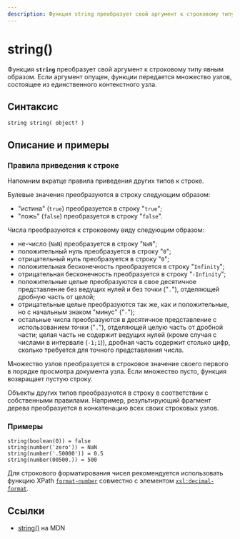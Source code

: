 ```yaml
---
description: Функция string преобразует свой аргумент к строковому типу явным образом
---
```


# string()

Функция **`string`** преобразует свой аргумент к строковому типу явным образом. Если аргумент опущен, функции передается множество узлов, состоящее из единственного контекстного узла.

## Синтаксис

```
string string( object? )
```

## Описание и примеры

### Правила приведения к строке

Напомним вкратце правила приведения других типов к строке.

Булевые значения преобразуются в строку следующим образом:

- "истина" (`true`) преобразуется в строку "`true`";
- "ложь" (`false`) преобразуется в строку "`false`".

Числа преобразуются к строковому виду следующим образом:

- не-число (`NaN`) преобразуется в строку "`NaN`";
- положительный нуль преобразуется в строку "`0`";
- отрицательный нуль преобразуется в строку "`0`";
- положительная бесконечность преобразуется в строку "`Infinity`";
- отрицательная бесконечность преобразуется в строку "`-Infinity`";
- положительные целые преобразуются в свое десятичное представление без ведущих нулей и без точки ("`.`"), отделяющей дробную часть от целой;
- отрицательные целые преобразуются так же, как и положительные, но с начальным знаком "минус" ("`-`");
- остальные числа преобразуются в десятичное представление с использованием точки ("`.`"), отделяющей целую часть от дробной части; целая часть не содержит ведущих нулей (кроме случая с числами в интервале (`-1;1`)), дробная часть содержит столько цифр, сколько требуется для точного представления числа.

Множество узлов преобразуется в строковое значение своего первого в порядке просмотра документа узла. Если множество пусто, функция возвращает пустую строку.

Объекты других типов преобразуются в строку в соответствии с собственными правилами. Например, результирующий фрагмент дерева преобразуется в конкатенацию всех своих строковых узлов.

### Примеры

```
string(boolean(0)) = false
string(number('zero')) = NaN
string(number('.50000')) = 0.5
string(number(00500.)) = 500
```

Для строкового форматирования чисел рекомендуется использовать функцию XPath [`format-number`](format-number.md) совместно с элементом [`xsl:decimal-format`](../xslt/xsl-decimal-format.md).

## Ссылки

- [string()](https://developer.mozilla.org/en-US/docs/Web/XPath/Functions/string) на MDN
